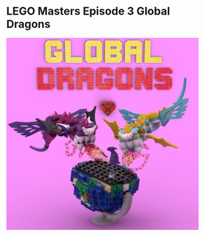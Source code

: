 # LEGO Masters Episode 3 Global Dragons
![](/LEGO%20Masters%20Fox%20Mini%20Builds/Episode%203%20-%20Global%20Dragons/Images/amiedd_globalDragons.JPG)
